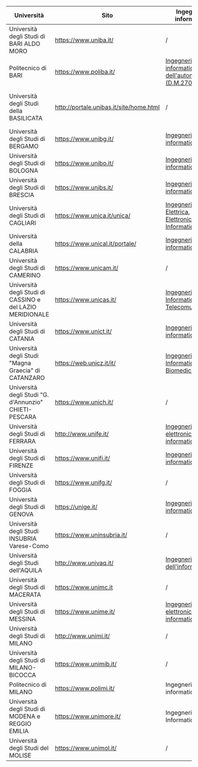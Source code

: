 
| Università                                 | Sito                   | Ingegneria informatica                                            | Informatica
| ------------------------------------------ | ---------------------- | ----------------------------------------------------------------- | ------------
| Università degli Studi di BARI ALDO MORO   | https://www.uniba.it/  | /                                                                 | [Informatica (D.M. 270)][uniba]  
| Politecnico di BARI                        | https://www.poliba.it/ | [Ingegneria informatica e dell'automazione (D.M.270/04)][poliba]  | /  
| Università degli Studi della BASILICATA    | http://portale.unibas.it/site/home.html  | /                                               | //TODO what the fuck is wrong with them  
| Università degli Studi di BERGAMO          | https://www.unibg.it/  | [Ingegneria informatica][unibg]                                   | /  
| Università degli Studi di BOLOGNA          | https://www.unibo.it/  | [Ingegneria informatica][unibo_inginf]                            | [Informatica][unibo_inf]
| Università degli Studi di BRESCIA          | https://www.unibs.it/  | [Ingegneria informatica][unibs]                                   | /  
| Università degli Studi di CAGLIARI         | https://www.unica.it/unica/  | [Ingegneria Elettrica, Elettronica e Informatica][unica_inginf] | [Informatica][unica_inf]  
| Università della CALABRIA                  | https://www.unical.it/portale/  | [Ingegneria informatica][unical_inginf]                  | [Informatica][unical_inf]
| Università degli Studi di CAMERINO         | https://www.unicam.it/ | /                                                                 | [Informatica][unicam]          
| Università degli Studi di CASSINO e del LAZIO MERIDIONALE | https://www.unicas.it/ | [Ingegneria Informatica e delle Telecomunicazioni][unicas] | /
| Università degli Studi di CATANIA          | https://www.unict.it/  | [Ingegneria informatica][unict_inginf]                            | [Informatica][unict_inf]
| Università degli Studi "Magna Graecia" di CATANZARO | https://web.unicz.it/it/ | [Ingegneria Informatica e Biomedica][unicz]            | /               
| Università degli Studi "G. d'Annunzio" CHIETI-PESCARA | https://www.unich.it/ | /                                                       | [Economia e Informatica per l'Impresa][unich]
| Università degli Studi di FERRARA          | http://www.unife.it/   | [Ingegneria elettronica e informatica][unife_inginf]              | [Informatica][unife_inf]
| Università degli Studi di FIRENZE          | https://www.unifi.it/  | [Ingegneria informatica][unifi_inginf]                            | [Informatica][unifi_inf]
| Università degli Studi di FOGGIA           | https://www.unifg.it/  | /                                                                 | / 
| Università degli Studi di GENOVA           | https://unige.it/      | [Ingegneria informatica][unige_inginf]                            | [Informatica][unige_inf]
| Università degli Studi INSUBRIA Varese-Como| https://www.uninsubria.it/ | /                                                             | [Informatica][uninsubria]
| Università degli Studi dell'AQUILA         | http://www.univaq.it/  | [Ingegneria dell'informazione][univaq_inginf]                     | [Informatica][univaq_inf]
| Università degli Studi di MACERATA         | https://www.unimc.it   | /                                                                 | /
| Università degli Studi di MESSINA          | https://www.unime.it/  | [Ingegneria elettronica e informatica][unime_inginf]              | [Informatica][unime_inf]
| Università degli Studi di MILANO           | http://www.unimi.it/   | /                                                                 | [Informatica][unimi]
| Università degli Studi di MILANO-BICOCCA   | https://www.unimib.it/ | /                                                                 | [Informatica][unimib]
| Politecnico di MILANO                      | https://www.polimi.it/ | Ingegneria informatica [1][polimi1] [2][polimi2]                  | /
| Università degli Studi di MODENA e REGGIO EMILIA | https://www.unimore.it/ | Ingegneria Informatica [1][unimore_inginf1] [2][unimore_inginf2] | [Informatica][unimore_inf]
| Università degli Studi del MOLISE          | https://www.unimol.it/ | /                                                                 | [Informatica][unimol]

[uniba]: https://www.uniba.it/ricerca/dipartimenti/informatica/didattica/corsi-di-laurea/informatica-270/laurea-triennale-in-informatica-d.m.-270-1
[poliba]: https://poliba.esse3.cineca.it/Guide/PaginaCorso.do?corso_id=10002
[unibg]: https://lt-ii.unibg.it/it/il-corso
[unibo_inginf]: https://corsi.unibo.it/laurea/IngegneriaInformatica/il-corso
[unibo_inf]:https://corsi.unibo.it/laurea/informatica/il-corso
[unibs]: https://www.unibs.it/ugov/degree/4684
[unica_inginf]: http://corsi.unica.it/ingegneriaelettricaeelettronica/didattica/corsi/
[unica_inf]: http://corsi.unica.it/informatica/didattica/laurea-triennale-in-informatica/
[unical_inginf]: https://www.dimes.unical.it/content/ingegneria-informatica
[unical_inf]: https://www.mat.unical.it/informatica/FirstDegreeCourse
[unicam]: https://didattica.unicam.it/Guide/PaginaCorso.do;?corso_id=10028
[unicas]: https://www.unicas.it/ingegneria-informatica-telecomunicazioni
[unict_inginf]: http://www.dieei.unict.it/it/corsi/l-8-inf/presentazione-del-corso
[unict_inf]: http://web.dmi.unict.it/corsi/l-31/presentazione-del-corso
[unicz]: https://unicz.esse3.cineca.it/Guide/PaginaCorso.do;?corso_id=10141
[unich]: https://cleii.unich.it/
[unife_inginf]: http://www.unife.it/ing/informazione
[unife_inf]: http://www.unife.it/scienze/informatica
[unifi_inginf]: https://www.ing-inl.unifi.it/ls-3-corso-di-studio.html
[unifi_inf]: https://www.informatica.unifi.it/ls-3-corso-di-studio.html
[unige_inginf]: https://corsi.unige.it/8719
[unige_inf]: https://corsi.unige.it/8759
[uninsubria]: https://www.uninsubria.it/offertaformativa/informatica
[univaq_inginf]: https://www.disim.univaq.it/didattica/content.php?laurea=10&pid=549&did=0
[univaq_inf]: https://www.disim.univaq.it/didattica/content.php?lid=it&pid=549&laurea=1&did=0
[unime_inginf]: https://www.unime.it/it/cds/ingegneria-elettronica-e-informatica
[unime_inf]: https://www.unime.it/it/cds/informatica
[unimi]: http://www.cosp.unimi.it/offerta_didattica/F1X.htm
[unimib]: https://www.unimib.it/ugov/degree/4375
[polimi1]: https://www.polimi.it/?id=6500&anno=2018&campus=&scuola=&corso=360
[polimi2]: https://www.polimi.it/?id=6500&anno=2018&campus=&scuola=&corso=358
[unimore_inginf1]: http://www.ingmo.unimore.it/site/home/didattica/lauree/ingegneria-informatica.html
[unimore_inginf2]: http://www.ingmo.unimore.it/site/home/didattica/lauree/ingegneria-informatica-sede-di-mantova.html
[unimore_inf]: http://www.fim.unimore.it/site/home/didattica/corsi-di-studio-in-informatica/laurea-triennale.html
[unimol]: https://dipbioter.unimol.it/didattica/corsi-di-laurea-triennali/informatica/
